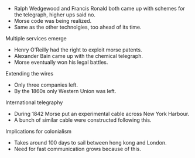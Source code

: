 - Ralph Wedgewood and Francis Ronald both came up with schemes for the telegraph, higher ups said no.
- Morse code was being realized.
- Same as the other technolgies, too ahead of its time.

Multiple services emerge
- Henry O'Reilly had the right to exploit morse patents.
- Alexander Bain came up with the chemical telegraph.
- Morse eventually won his legal battles.

Extending the wires
- Only three companies left.
- By the 1860s only Western Union was left.

International telegraphy
- During 1842 Morse put an experimental cable across New York Harbour.
- A bunch of similar cable were constructed following this.

Implications for colonialism
- Takes around 100 days to sail between hong kong and London.
- Need for fast communication grows because of this.



